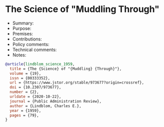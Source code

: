 # The Science of "Muddling Through"

- Summary:
- Purpose:
- Premises:
- Contributions:
- Policy comments:
- Technical comments:
- Notes:

```bib
@article{lindblom_science_1959,
  title = {The {Science} of "{Muddling} {Through}"},
  volume = {19},
  issn = {00333352},
  url = {https://www.jstor.org/stable/973677?origin=crossref},
  doi = {10.2307/973677},
  number = {2},
  urldate = {2020-10-22},
  journal = {Public Administration Review},
  author = {Lindblom, Charles E.},
  year = {1959},
  pages = {79},
}
```
